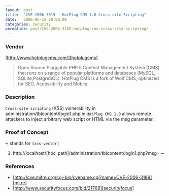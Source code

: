 ```yaml
---
layout: post
title:  "CVE-2006-3019 – HotPlug CMS 1.0 Cross-site Scripting"
date:   2006-06-15 00:00:00
categories: security
permalink: post/CVE-2006-3189-hotplug-cms-cross-site-scripting/
---
```


### Vendor

[http://www.hotplugcms.com/][hotplugcms]

[hotplugcms]:	http://www.hotplugcms.com/	"HotPlugCMS"

> Open Source Pluggable PHP 5 Content Management System (CMS) that runs on a range of popular platforms and databases (MySQL, SQLite,PostgreSQL). HotPlug CMS is a fork of Wolf CMS, optimised for SEO, Accessibility and Mobile.

### Description

`Cross-site scripting` (XSS) vulnerability in administration/tblcontent/login1.php in `HotPlug CMS 1.0` allows remote attackers to inject arbitrary web script or HTML via the msg parameter.

### Proof of Concept

**~** stands for `[xss-vector]`

1. http://localhost/[hpc_path]/administration/tblcontent/login1.php?msg=
**~**

### References

* [http://cve.mitre.org/cgi-bin/cvename.cgi?name=CVE-2006-3189][mitre]
* [http://www.securityfocus.com/bid/21768][securityfocus]

[mitre]:			http://cve.mitre.org/cgi-bin/cvename.cgi?name=CVE-2006-3189 "CVE-2006-3189"
[securityfocus]:	http://www.securityfocus.com/bid/21768						"SecurityFocus-21768"
